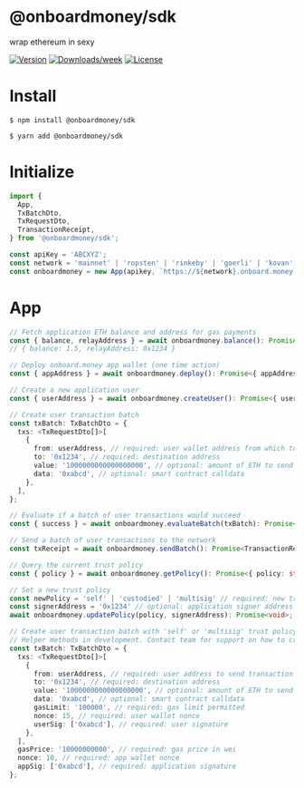 # @onboardmoney/sdk

wrap ethereum in sexy

[![Version](https://img.shields.io/npm/v/@onboardmoney/sdk.svg)](https://npmjs.org/package/@onboardmoney/sdk)
[![Downloads/week](https://img.shields.io/npm/dw/@onboardmoney/sdk.svg)](https://npmjs.org/package/@onboardmoney/sdk)
[![License](https://img.shields.io/npm/l/@onboardmoney/sdk.svg)](https://github.com/onboardmoney/onboard.money/blob/master/package.json)

# Install

```sh-session
$ npm install @onboardmoney/sdk
```

```sh-session
$ yarn add @onboardmoney/sdk
```

# Initialize

```ts
import {
  App,
  TxBatchDto,
  TxRequestDto,
  TransactionReceipt,
} from '@onboardmoney/sdk';

const apiKey = 'ABCXYZ';
const network = 'mainnet' | 'ropsten' | 'rinkeby' | 'goerli' | 'kovan';
const onboardmoney = new App(apikey, `https://${network}.onboard.money`);
```

# App

```ts
// Fetch application ETH balance and address for gas payments
const { balance, relayAddress } = await onboardmoney.balance(): Promise<{ balance: string, relayAddress: string }>;
// { balance: 1.5, relayAddress: 0x1234 }

// Deploy onboard.money app wallet (one time action)
const { appAddress } = await onboardmoney.deploy(): Promise<{ appAddress: string }>;

// Create a new application user
const { userAddress } = await onboardmoney.createUser(): Promise<{ userAddress: string }>;

// Create user transaction batch
const txBatch: TxBatchDto = {
  txs: <TxRequestDto[]>[
    {
      from: userAddress, // required: user wallet address from which to send transaction (msg.sender)
      to: '0x1234', // required: destination address
      value: '1000000000000000000', // optional: amount of ETH to send in wei
      data: '0xabcd', // optional: smart contract calldata
    },
  ],
};

// Evaluate if a batch of user transactions would succeed
const { success } = await onboardmoney.evaluateBatch(txBatch): Promise<{ success: boolean }>;

// Send a batch of user transactions to the network
const txReceipt = await onboardmoney.sendBatch(): Promise<TransactionReceipt>;

// Query the current trust policy
const { policy } = await onboardmoney.getPolicy(): Promise<{ policy: string }>;

// Set a new trust policy
const newPolicy = 'self' | 'custodied' | 'multisig' // required: new trust policy
const signerAddress = '0x1234' // optional: application signer address (only for 'self' and 'multisig' trust policy)
await onboardmoney.updatePolicy(policy, signerAddress): Promise<void>;

// Create user transaction batch with 'self' or 'multisig' trust policy
// Helper methods in development. Contact team for support on how to craft required data.
const txBatch: TxBatchDto = {
  txs: <TxRequestDto[]>[
    {
      from: userAddress, // required: user address to send transaction from
      to: '0x1234', // required: destination address
      value: '1000000000000000000', // optional: amount of ETH to send in wei
      data: '0xabcd', // optional: smart contract calldata
      gasLimit: '100000', // required: gas limit permitted
      nonce: 15, // required: user wallet nonce
      userSig: ['0xabcd'], // required: user signature
    },
  ],
  gasPrice: '10000000000', // required: gas price in wei
  nonce: 10, // required: app wallet nonce
  appSig: ['0xabcd'], // required: application signature
};
```
